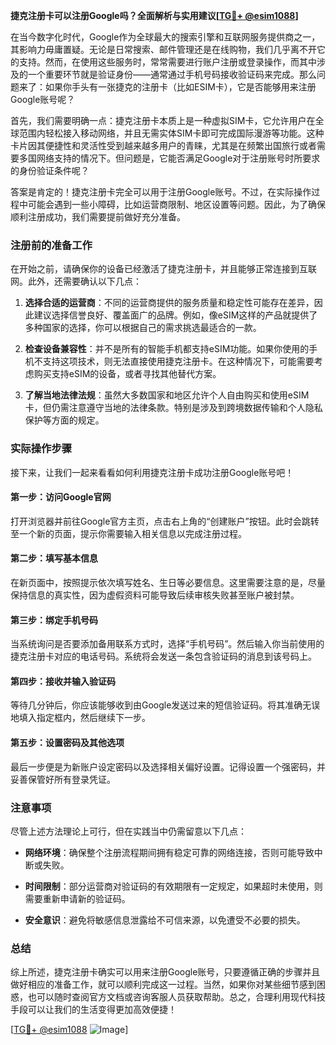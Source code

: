 **捷克注册卡可以注册Google吗？全面解析与实用建议[[TG💪+ @esim1088](https://t.me/s/esim1088)]**

在当今数字化时代，Google作为全球最大的搜索引擎和互联网服务提供商之一，其影响力毋庸置疑。无论是日常搜索、邮件管理还是在线购物，我们几乎离不开它的支持。然而，在使用这些服务时，常常需要进行账户注册或登录操作，而其中涉及的一个重要环节就是验证身份——通常通过手机号码接收验证码来完成。那么问题来了：如果你手头有一张捷克的注册卡（比如ESIM卡），它是否能够用来注册Google账号呢？

首先，我们需要明确一点：捷克注册卡本质上是一种虚拟SIM卡，它允许用户在全球范围内轻松接入移动网络，并且无需实体SIM卡即可完成国际漫游等功能。这种卡片因其便捷性和灵活性受到越来越多用户的青睐，尤其是在频繁出国旅行或者需要多国网络支持的情况下。但问题是，它能否满足Google对于注册账号时所要求的身份验证条件呢？

答案是肯定的！捷克注册卡完全可以用于注册Google账号。不过，在实际操作过程中可能会遇到一些小障碍，比如运营商限制、地区设置等问题。因此，为了确保顺利注册成功，我们需要提前做好充分准备。

### 注册前的准备工作

在开始之前，请确保你的设备已经激活了捷克注册卡，并且能够正常连接到互联网。此外，还需要确认以下几点：

1. **选择合适的运营商**：不同的运营商提供的服务质量和稳定性可能存在差异，因此建议选择信誉良好、覆盖面广的品牌。例如，像eSIM这样的产品就提供了多种国家的选择，你可以根据自己的需求挑选最适合的一款。
   
2. **检查设备兼容性**：并不是所有的智能手机都支持eSIM功能。如果你使用的手机不支持这项技术，则无法直接使用捷克注册卡。在这种情况下，可能需要考虑购买支持eSIM的设备，或者寻找其他替代方案。

3. **了解当地法律法规**：虽然大多数国家和地区允许个人自由购买和使用eSIM卡，但仍需注意遵守当地的法律条款。特别是涉及到跨境数据传输和个人隐私保护等方面的规定。

### 实际操作步骤

接下来，让我们一起来看看如何利用捷克注册卡成功注册Google账号吧！

#### 第一步：访问Google官网
打开浏览器并前往Google官方主页，点击右上角的“创建账户”按钮。此时会跳转至一个新的页面，提示你需要输入相关信息以完成注册过程。

#### 第二步：填写基本信息
在新页面中，按照提示依次填写姓名、生日等必要信息。这里需要注意的是，尽量保持信息的真实性，因为虚假资料可能导致后续审核失败甚至账户被封禁。

#### 第三步：绑定手机号码
当系统询问是否要添加备用联系方式时，选择“手机号码”。然后输入你当前使用的捷克注册卡对应的电话号码。系统将会发送一条包含验证码的消息到该号码上。

#### 第四步：接收并输入验证码
等待几分钟后，你应该能够收到由Google发送过来的短信验证码。将其准确无误地填入指定框内，然后继续下一步。

#### 第五步：设置密码及其他选项
最后一步便是为新账户设定密码以及选择相关偏好设置。记得设置一个强密码，并妥善保管好所有登录凭证。

### 注意事项

尽管上述方法理论上可行，但在实践当中仍需留意以下几点：

- **网络环境**：确保整个注册流程期间拥有稳定可靠的网络连接，否则可能导致中断或失败。
  
- **时间限制**：部分运营商对验证码的有效期限有一定规定，如果超时未使用，则需要重新申请新的验证码。

- **安全意识**：避免将敏感信息泄露给不可信来源，以免遭受不必要的损失。

### 总结

综上所述，捷克注册卡确实可以用来注册Google账号，只要遵循正确的步骤并且做好相应的准备工作，就可以顺利完成这一过程。当然，如果你对某些细节感到困惑，也可以随时查阅官方文档或咨询客服人员获取帮助。总之，合理利用现代科技手段可以让我们的生活变得更加高效便捷！

[[TG💪+ @esim1088](https://t.me/s/esim1088) ![Image](https://i.postimg.cc/4NQfJmqS/Snipaste-2025-05-13-00-14-12.png)]